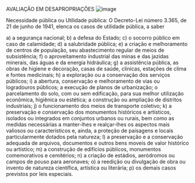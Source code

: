 AVALIAÇÃO EM DESAPROPRIAÇÕES ![image](https://user-images.githubusercontent.com/19751082/128951836-b26effc0-8d35-4d3b-bb66-60edbb508e66.png)

Necessidade pública ou Utilidade pública: O Decreto-Lei número 3.365, de
21 de junho de 1941, elenca os casos de utilidade pública, a saber

a) a segurança nacional;
b) a defesa do Estado;
c) o socorro público em caso de calamidade;
d) a salubridade pública;
e) a criação e melhoramento de centros de população, seu abastecimento
regular de meios de subsistência;
f) o aproveitamento industrial das minas e das jazidas minerais, das
águas e da energia hidráulica;
g) a assistência pública, as obras de higiene e decoração, casas de saúde,
clínicas, estações de clima e fontes medicinais;
h) a exploração ou a conservação dos serviços públicos;
i) a abertura, conservação e melhoramento de vias ou logradouros
públicos; a execução de planos de urbanização; o parcelamento do solo,
com ou sem edificação, para sua melhor utilização econômica, higiênica
ou estética; a construção ou ampliação de distritos industriais;
j) o funcionamento dos meios de transporte coletivo;
k) a preservação e conservação dos monumentos históricos e artísticos,
isolados ou integrados em conjuntos urbanos ou rurais, bem como as
medidas necessárias a manter-lhes e realçar-lhes os aspectos mais
valiosos ou característicos e, ainda, a proteção de paisagens e locais
particularmente dotados pela natureza;
l) a preservação e a conservação adequada de arquivos, documentos e
outros bens moveis de valor histórico ou artístico;
m) a construção de edifícios públicos, monumentos comemorativos e
cemitérios;
n) a criação de estádios, aeródromos ou campos de pouso para aeronaves;
o) a reedição ou divulgação de obra ou invento de natureza científica,
artística ou literária;
p) os demais casos previstos por leis especiais.
